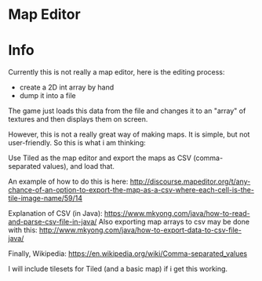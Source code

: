 Map Editor
===

# Info
Currently this is not really a map editor, here is the editing process:

* create a 2D int array by hand
* dump it into a file

The game just loads this data from the file and changes it to an "array" of textures and then displays them on screen.

However, this is not a really great way of making maps. It is simple, but not user-friendly. So this is what i am thinking:

Use Tiled as the map editor and export the maps as CSV (comma-separated values), and load that.

An example of how to do this is here:
http://discourse.mapeditor.org/t/any-chance-of-an-option-to-export-the-map-as-a-csv-where-each-cell-is-the-tile-image-name/59/14

Explanation of CSV (in Java): https://www.mkyong.com/java/how-to-read-and-parse-csv-file-in-java/
Also exporting map arrays to csv may be done with this: http://www.mkyong.com/java/how-to-export-data-to-csv-file-java/

Finally, Wikipedia: https://en.wikipedia.org/wiki/Comma-separated_values

I will include tilesets for Tiled (and a basic map) if i get this working.
